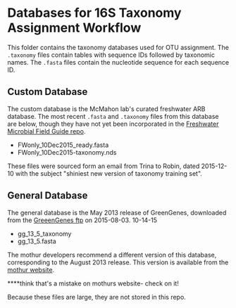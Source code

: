 Databases for 16S Taxonomy Assignment Workflow
===

This folder contains the taxonomy databases used for OTU assignment. The `.taxonomy` files contain tables with sequence IDs followed by taxonomic names. The `.fasta` files contain the nucleotide sequence for each sequence ID.

Custom Database
---

The custom database is the McMahon lab's curated freshwater ARB database. The most recent `.fasta` and `.taxonomy` files from this database are below, though they have not yet been incorporated in the [Freshwater Microbial Field Guide repo](https://github.com/mcmahon-uw/FWMFG).

* FWonly_10Dec2015_ready.fasta
*	FWonly_10Dec2015-taxonomy.nds

These files were sourced form an email from Trina to Robin, dated 2015-12-10 with the subject "shiniest new version of taxonomy training set".

General Database
---

The general database is the May 2013 release of GreenGenes, downloaded from the [GreeenGenes ftp](ftp://greengenes.microbio.me/greengenes_release/gg_13_5/) on 2015-08-03.
10-14-15

* gg_13_5_taxonomy
* gg_13_5.fasta

The mothur developers recommend a different version of this database, corresponding to the August 2013 release. This version is available from the [mothur website](http://mothur.org/wiki/Greengenes-formatted_databases).

****think that's a mistake on mothurs website- check on it!

Because these files are large, they are not stored in this repo.
